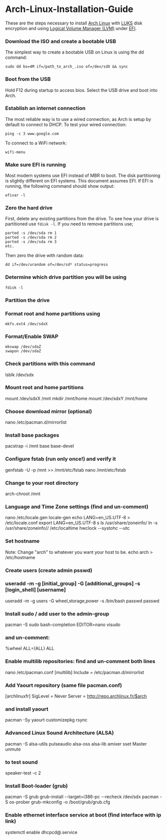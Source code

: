 # Arch-Linux-Installation-Guide

These are the steps necessary to install <a href="https://www.archlinux.org/">Arch Linux</a> with <a href="https://en.wikipedia.org/wiki/Linux_Unified_Key_Setup">LUKS</a> disk encryption and using <a href="https://en.wikipedia.org/wiki/Logical_Volume_Manager_(Linux)">Logical Volume Manager (LVM)</a> under <a href="https://en.wikipedia.org/wiki/Unified_Extensible_Firmware_Interface">EFI</a>.


### Download the ISO and create a bootable USB
The simplest way to create a bootable USB on Linux is using the dd command:

	sudo dd bs=4M if=/path_to_arch_.iso of=/dev/sdX && sync


### Boot from the USB
Hold F12 during startup to access bios. Select the USB drive and boot into Arch.


### Establish an internet connection
The most reliable way is to use a wired connection, as Arch is setup by default to connect to DHCP. To test your wired connection:
	
	ping -c 3 www.google.com

To connect to a WiFi network:

	wifi-menu


### Make sure EFI is running
Most modern systems use EFI instead of MBR to boot. The disk partitioning is slightly different on EFI systems. This document assumes EFI. If EFI is running, the following command should show output:

	efivar -l



### Zero the hard drive
First, delete any existing partitions from the drive. To see how your drive is partitioned use `fdisk -l`. If you need to remove partitions use;

	parted -s /dev/sda rm 1
	parted -s /dev/sda rm 2
	parted -s /dev/sda rm 3
	etc.

Then zero the drive with random data:

	dd if=/dev/urandom of=/dev/sd* status=progress


### Determine which drive partition you will be using

	fdisk -l


### Partition the drive




 
### Format root and home partitions using
    mkfs.ext4 /dev/sdxX

### Format/Enable SWAP
    mkswap /dev/sdaZ
    swapon /dev/sdaZ

### Check partitions with this command
lsblk /dev/sdx
 
### Mount root and home partitions
mount /dev/sdxX /mnt
mkdir /mnt/home
mount /dev/sdxY /mnt/home
 
### Choose download mirror (optional)
nano /etc/pacman.d/mirrorlist
 
### Install base packages
pacstrap -i /mnt base base-devel
 
### Configure fstab (run only once!) and verify it
genfstab -U -p /mnt >> /mnt/etc/fstab
nano /mnt/etc/fstab
 
### Change to your root directory
arch-chroot /mnt
 
### Language and Time Zone settings (find and un-comment)
nano /etc/locale.gen
locale-gen
echo LANG=en_US.UTF-8 > /etc/locale.conf
export LANG=en_US.UTF-8
 s
ls /usr/share/zoneinfo/
ln -s /usr/share/zoneinfo/<zone>/ /etc/localtime
hwclock --systohc --utc
 
### Set hostname
Note: Change "arch" to whatever you want your host to be.
	echo arch > /etc/hostname
 
### Create users (create admin psswd)
### useradd -m -g [initial_group] -G [additional_groups] -s [login_shell] [username]
useradd -m -g users -G wheel,storage,power -s /bin/bash 
passwd <username>
passwd
 
### Install sudo / add user to the admin-group
pacman -S sudo bash-completion
EDITOR=nano visudo
### and un-comment: 
%wheel ALL=(ALL) ALL
 
 
### Enable multilib repositories: find and un-comment both lines
nano /etc/pacman.conf
[multilib]
Include = /etc/pacman.d/mirrorlist
### Add Yaourt repository (same file pacman.conf)
[archlinuxfr]
SigLevel = Never
Server = http://repo.archlinux.fr/$arch
### and install yaourt
pacman -Sy yaourt customizepkg rsync
 
### Advanced Linux Sound Architecture (ALSA)
pacman -S alsa-utils pulseaudio alsa-oss alsa-lib
amixer sset Master unmute
### to test sound
speaker-test -c 2
 
### Install Boot-loader (grub)
pacman -S grub
grub-install --target=i386-pc --recheck /dev/sdx
pacman -S os-prober
grub-mkconfig -o /boot/grub/grub.cfg
 
### Enable ethernet interface service at boot (find interface with ip link)
systemctl enable dhcpcd@.service